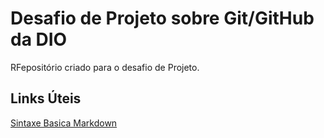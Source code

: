 # Desafio de Projeto sobre Git/GitHub da DIO
RFepositório criado para o desafio de Projeto.


## Links Úteis
[Sintaxe Basica Markdown](https://www.markdownguide.org/basic-syntax/)

